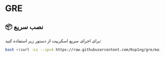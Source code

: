 # GRE

## 📦 نصب سریع 

برای اجرای سریع اسکریپت از دستور زیر استفاده کنید:

```bash
bash <(curl -Ls --ipv4 https://raw.githubusercontent.com/Kup1ng/gre/main/install_gre.sh)
```
